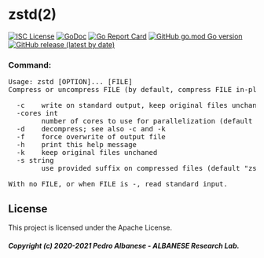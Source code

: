 # zstd(2)
[![ISC License](http://img.shields.io/badge/license-Apache-blue.svg)](https://github.com/pedroalbanese/zstd/blob/master/LICENSE) 
[![GoDoc](https://godoc.org/github.com/pedroalbanese/zstd?status.png)](http://godoc.org/github.com/pedroalbanese/zstd)
[![Go Report Card](https://goreportcard.com/badge/github.com/pedroalbanese/zstd)](https://goreportcard.com/report/github.com/pedroalbanese/zstd)
[![GitHub go.mod Go version](https://img.shields.io/github/go-mod/go-version/pedroalbanese/zstd)](https://golang.org)
[![GitHub release (latest by date)](https://img.shields.io/github/v/release/pedroalbanese/zstd)](https://github.com/pedroalbanese/zstd/releases)
### Command:
<pre>Usage: zstd [OPTION]... [FILE]
Compress or uncompress FILE (by default, compress FILE in-place).

  -c    write on standard output, keep original files unchanged
  -cores int
        number of cores to use for parallelization (default 1)
  -d    decompress; see also -c and -k
  -f    force overwrite of output file
  -h    print this help message
  -k    keep original files unchaned
  -s string
        use provided suffix on compressed files (default "zst")

With no FILE, or when FILE is -, read standard input.</pre>

## License

This project is licensed under the Apache License.

##### Copyright (c) 2020-2021 Pedro Albanese - ALBANESE Research Lab.
